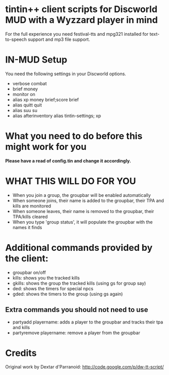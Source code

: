 # tintin++ client scripts for Discworld MUD with a Wyzzard player in mind


For the full experience you need festival-tts and mpg321 installed for text-to-speech support and mp3 file support.


# IN-MUD Setup
You need the following settings in your Discworld options.

* verbose combat
* brief money
* monitor on
* alias xp money brief;score brief
* alias quitt quit
* alias suu su
* alias afterinventory alias tintin-settings; xp

# What you need to do before this might work for you
**Please have a read of config.tin and change it accordingly.**

# WHAT THIS WILL DO FOR YOU

* When you join a group, the groupbar will be enabled automatically
* When someone joins, their name is added to the groupbar, their TPA and kills are monitored
* When someone leaves, their name is removed to the groupbar, their TPA/kills cleared
* When you type 'group status', it will populate the groupbar with the names it finds

# Additional commands provided by the client:

* groupbar on/off
* kills:	shows you the tracked kills
* gkills: shows the group the tracked kills (using gs for group say)
* ded:	shows the timers for special npcs
* gded:	shows the timers to the group (using gs again)

## Extra commands you should not need to use
* partyadd playername:	 adds a player to the groupbar and tracks their tpa and kills
* partyremove playername: remove a player from the groupbar

# Credits

Original work by Dextar d'Parranoid: http://code.google.com/p/dw-tt-script/
